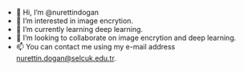 - 👋 Hi, I’m @nurettindogan
- 👀 I’m interested in image encrytion.
- 🌱 I’m currently learning deep learning.
- 💞️ I’m looking to collaborate on image encrytion and deep learning.
- 📫 You can contact me using my e-mail address nurettin.dogan@selcuk.edu.tr.
<!---
nurettindogan/nurettindogan is a ✨ special ✨ repository because its `README.md` (this file) appears on your GitHub profile.
You can click the Preview link to take a look at your changes.
--->
